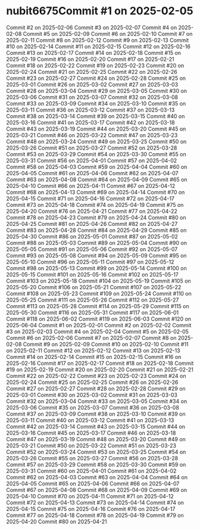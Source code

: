 # nubit6675Commit #1 on 2025-02-05
Commit #2 on 2025-02-06
Commit #3 on 2025-02-07
Commit #4 on 2025-02-08
Commit #5 on 2025-02-09
Commit #6 on 2025-02-10
Commit #7 on 2025-02-11
Commit #8 on 2025-02-12
Commit #9 on 2025-02-13
Commit #10 on 2025-02-14
Commit #11 on 2025-02-15
Commit #12 on 2025-02-16
Commit #13 on 2025-02-17
Commit #14 on 2025-02-18
Commit #15 on 2025-02-19
Commit #16 on 2025-02-20
Commit #17 on 2025-02-21
Commit #18 on 2025-02-22
Commit #19 on 2025-02-23
Commit #20 on 2025-02-24
Commit #21 on 2025-02-25
Commit #22 on 2025-02-26
Commit #23 on 2025-02-27
Commit #24 on 2025-02-28
Commit #25 on 2025-03-01
Commit #26 on 2025-03-02
Commit #27 on 2025-03-03
Commit #28 on 2025-03-04
Commit #29 on 2025-03-05
Commit #30 on 2025-03-06
Commit #31 on 2025-03-07
Commit #32 on 2025-03-08
Commit #33 on 2025-03-09
Commit #34 on 2025-03-10
Commit #35 on 2025-03-11
Commit #36 on 2025-03-12
Commit #37 on 2025-03-13
Commit #38 on 2025-03-14
Commit #39 on 2025-03-15
Commit #40 on 2025-03-16
Commit #41 on 2025-03-17
Commit #42 on 2025-03-18
Commit #43 on 2025-03-19
Commit #44 on 2025-03-20
Commit #45 on 2025-03-21
Commit #46 on 2025-03-22
Commit #47 on 2025-03-23
Commit #48 on 2025-03-24
Commit #49 on 2025-03-25
Commit #50 on 2025-03-26
Commit #51 on 2025-03-27
Commit #52 on 2025-03-28
Commit #53 on 2025-03-29
Commit #54 on 2025-03-30
Commit #55 on 2025-03-31
Commit #56 on 2025-04-01
Commit #57 on 2025-04-02
Commit #58 on 2025-04-03
Commit #59 on 2025-04-04
Commit #60 on 2025-04-05
Commit #61 on 2025-04-06
Commit #62 on 2025-04-07
Commit #63 on 2025-04-08
Commit #64 on 2025-04-09
Commit #65 on 2025-04-10
Commit #66 on 2025-04-11
Commit #67 on 2025-04-12
Commit #68 on 2025-04-13
Commit #69 on 2025-04-14
Commit #70 on 2025-04-15
Commit #71 on 2025-04-16
Commit #72 on 2025-04-17
Commit #73 on 2025-04-18
Commit #74 on 2025-04-19
Commit #75 on 2025-04-20
Commit #76 on 2025-04-21
Commit #77 on 2025-04-22
Commit #78 on 2025-04-23
Commit #79 on 2025-04-24
Commit #80 on 2025-04-25
Commit #81 on 2025-04-26
Commit #82 on 2025-04-27
Commit #83 on 2025-04-28
Commit #84 on 2025-04-29
Commit #85 on 2025-04-30
Commit #86 on 2025-05-01
Commit #87 on 2025-05-02
Commit #88 on 2025-05-03
Commit #89 on 2025-05-04
Commit #90 on 2025-05-05
Commit #91 on 2025-05-06
Commit #92 on 2025-05-07
Commit #93 on 2025-05-08
Commit #94 on 2025-05-09
Commit #95 on 2025-05-10
Commit #96 on 2025-05-11
Commit #97 on 2025-05-12
Commit #98 on 2025-05-13
Commit #99 on 2025-05-14
Commit #100 on 2025-05-15
Commit #101 on 2025-05-16
Commit #102 on 2025-05-17
Commit #103 on 2025-05-18
Commit #104 on 2025-05-19
Commit #105 on 2025-05-20
Commit #106 on 2025-05-21
Commit #107 on 2025-05-22
Commit #108 on 2025-05-23
Commit #109 on 2025-05-24
Commit #110 on 2025-05-25
Commit #111 on 2025-05-26
Commit #112 on 2025-05-27
Commit #113 on 2025-05-28
Commit #114 on 2025-05-29
Commit #115 on 2025-05-30
Commit #116 on 2025-05-31
Commit #117 on 2025-06-01
Commit #118 on 2025-06-02
Commit #119 on 2025-06-03
Commit #120 on 2025-06-04
Commit #1 on 2025-02-01
Commit #2 on 2025-02-02
Commit #3 on 2025-02-03
Commit #4 on 2025-02-04
Commit #5 on 2025-02-05
Commit #6 on 2025-02-06
Commit #7 on 2025-02-07
Commit #8 on 2025-02-08
Commit #9 on 2025-02-09
Commit #10 on 2025-02-10
Commit #11 on 2025-02-11
Commit #12 on 2025-02-12
Commit #13 on 2025-02-13
Commit #14 on 2025-02-14
Commit #15 on 2025-02-15
Commit #16 on 2025-02-16
Commit #17 on 2025-02-17
Commit #18 on 2025-02-18
Commit #19 on 2025-02-19
Commit #20 on 2025-02-20
Commit #21 on 2025-02-21
Commit #22 on 2025-02-22
Commit #23 on 2025-02-23
Commit #24 on 2025-02-24
Commit #25 on 2025-02-25
Commit #26 on 2025-02-26
Commit #27 on 2025-02-27
Commit #28 on 2025-02-28
Commit #29 on 2025-03-01
Commit #30 on 2025-03-02
Commit #31 on 2025-03-03
Commit #32 on 2025-03-04
Commit #33 on 2025-03-05
Commit #34 on 2025-03-06
Commit #35 on 2025-03-07
Commit #36 on 2025-03-08
Commit #37 on 2025-03-09
Commit #38 on 2025-03-10
Commit #39 on 2025-03-11
Commit #40 on 2025-03-12
Commit #41 on 2025-03-13
Commit #42 on 2025-03-14
Commit #43 on 2025-03-15
Commit #44 on 2025-03-16
Commit #45 on 2025-03-17
Commit #46 on 2025-03-18
Commit #47 on 2025-03-19
Commit #48 on 2025-03-20
Commit #49 on 2025-03-21
Commit #50 on 2025-03-22
Commit #51 on 2025-03-23
Commit #52 on 2025-03-24
Commit #53 on 2025-03-25
Commit #54 on 2025-03-26
Commit #55 on 2025-03-27
Commit #56 on 2025-03-28
Commit #57 on 2025-03-29
Commit #58 on 2025-03-30
Commit #59 on 2025-03-31
Commit #60 on 2025-04-01
Commit #61 on 2025-04-02
Commit #62 on 2025-04-03
Commit #63 on 2025-04-04
Commit #64 on 2025-04-05
Commit #65 on 2025-04-06
Commit #66 on 2025-04-07
Commit #67 on 2025-04-08
Commit #68 on 2025-04-09
Commit #69 on 2025-04-10
Commit #70 on 2025-04-11
Commit #71 on 2025-04-12
Commit #72 on 2025-04-13
Commit #73 on 2025-04-14
Commit #74 on 2025-04-15
Commit #75 on 2025-04-16
Commit #76 on 2025-04-17
Commit #77 on 2025-04-18
Commit #78 on 2025-04-19
Commit #79 on 2025-04-20
Commit #80 on 2025-04-21
